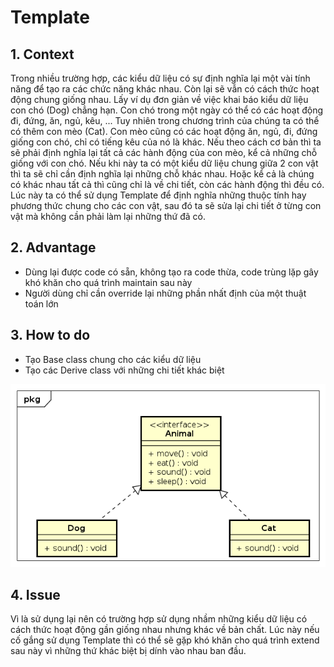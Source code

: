 # Template

## 1. Context

Trong nhiều trường hợp, các kiểu dữ liệu có sự định nghĩa lại một vài tính năng để tạo ra các chức năng khác nhau. Còn lại sẽ vẫn có cách thức hoạt động chung giống nhau. Lấy ví dụ đơn giản về việc khai báo kiểu dữ liệu con chó (Dog) chẳng hạn. Con chó trong một ngày có thể có các hoạt động đi, đứng, ăn, ngủ, kêu, ...
Tuy nhiên trong chương trình của chúng ta có thể có thêm con mèo (Cat). Con mèo cũng có các hoạt động ăn, ngủ, đi, đứng giống con chó, chỉ có tiếng kêu của nó là khác. Nếu theo cách cơ bản thì ta sẽ phải định nghĩa lại tất cả các hành động của con mèo, kể cả những chỗ giống với con chó.
Nếu khi này ta có một kiểu dữ liệu chung giữa 2 con vật thì ta sẽ chỉ cần định nghĩa lại những chỗ khác nhau. Hoặc kể cả là chúng có khác nhau tất cả thì cũng chỉ là về chi tiết, còn các hành động thì đều có. Lúc này ta có thể sử dụng Template để định nghĩa những thuộc tính hay phương thức chung cho các con vật, sau đó ta sẽ sửa lại chi tiết ở từng con vật mà không cần phải làm lại những thứ đã có.

## 2. Advantage

- Dùng lại được code có sẵn, không tạo ra code thừa, code trùng lặp gây khó khăn cho quá trình maintain sau này
- Người dùng chỉ cần override lại những phần nhất định của một thuật toán lớn

## 3. How to do

- Tạo Base class chung cho các kiểu dữ liệu
- Tạo các Derive class với những chi tiết khác biệt

![Template class diagram](Template.png)

## 4. Issue

Vì là sử dụng lại nên có trường hợp sử dụng nhầm những kiểu dữ liệu có cách thức hoạt động gần giống nhau nhưng khác về bản chất. Lúc này nếu cố gắng sử dụng Template thì có thể sẽ gặp khó khăn cho quá trình extend sau này vì những thứ khác biệt bị dính vào nhau ban đầu.
